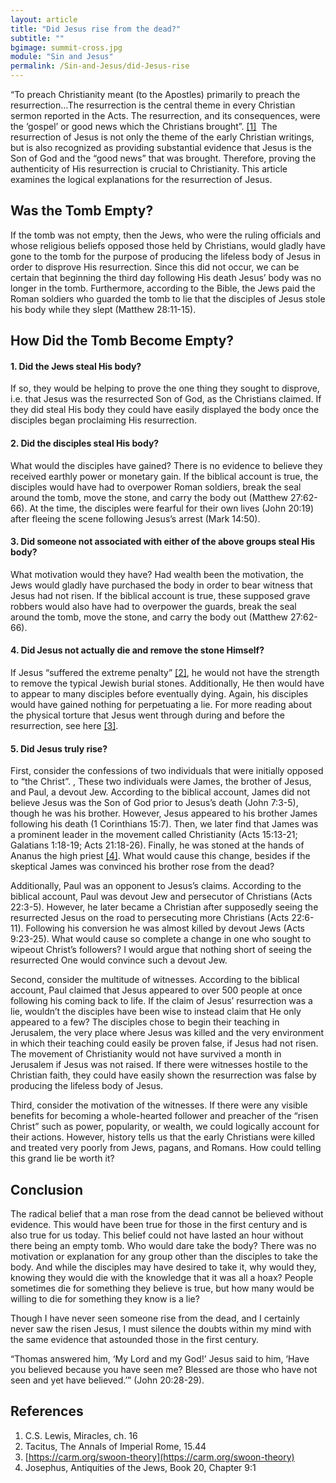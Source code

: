 ```yaml
---
layout: article
title: "Did Jesus rise from the dead?"
subtitle: ""
bgimage: summit-cross.jpg
module: "Sin and Jesus"
permalink: /Sin-and-Jesus/did-Jesus-rise
---
```


“To preach Christianity meant (to the Apostles) primarily to preach the resurrection…The resurrection is the central theme in every Christian sermon reported in the Acts. The resurrection, and its consequences, were the ‘gospel’ or good news which the Christians brought”. [[1]]({{page.permalink}}/#References)
​
The resurrection of Jesus is not only the theme of the early Christian writings, but is also recognized as providing substantial evidence that Jesus is the Son of God and the “good news” that was brought. Therefore, proving the authenticity of His resurrection is crucial to Christianity. This article examines the logical explanations for the resurrection of Jesus.
 
## Was the Tomb Empty?
If the tomb was not empty, then the Jews, who were the ruling officials and whose religious beliefs opposed those held by Christians, would gladly have gone to the tomb for the purpose of producing the lifeless body of Jesus in order to disprove His resurrection. Since this did not occur, we can be certain that beginning the third day following His death Jesus’ body was no longer in the tomb. Furthermore, according to the Bible, the Jews paid the Roman soldiers who guarded the tomb to lie that the disciples of Jesus stole his body while they slept (Matthew 28:11-15).
 
## How Did the Tomb Become Empty?

####  **1. Did the Jews steal His body?** 
If so, they would be helping to prove the one thing they sought to disprove, i.e. that Jesus was the resurrected Son of God, as the Christians claimed. If they did steal His body they could have easily displayed the body once the disciples began proclaiming His resurrection.
 
####  **2. Did the disciples steal His body?**
What would the disciples have gained? There is no evidence to believe they received earthly power or monetary gain. If the biblical account is true, the disciples would have had to overpower Roman soldiers, break the seal around the tomb, move the stone, and carry the body out (Matthew 27:62-66). At the time, the disciples were fearful for their own lives (John 20:19) after fleeing the scene following Jesus’s arrest (Mark 14:50).
 
####  **3. Did someone not associated with either of the above groups steal His body?**
What motivation would they have? Had wealth been the motivation, the Jews would gladly have purchased the body in order to bear witness that Jesus had not risen. If the biblical account is true, these supposed grave robbers would also have had to overpower the guards, break the seal around the tomb, move the stone, and carry the body out (Matthew 27:62-66).
 
####  **4. Did Jesus not actually die and remove the stone Himself?**
If Jesus “suffered the extreme penalty” [[2]]({{page.permalink}}/#References), he would not have the strength to remove the typical Jewish burial stones. Additionally, He then would have to appear to many disciples before eventually dying. Again, his disciples would have gained nothing for perpetuating a lie. For more reading about the physical torture that Jesus went through during and before the resurrection, see here [[3]]({{page.permalink}}/#References).
 
####  **5. Did Jesus truly rise?**
First, consider the confessions of two individuals that were initially opposed to “the Christ”. , These two individuals were James, the brother of Jesus, and Paul, a devout Jew. According to the biblical account, James did not believe Jesus was the Son of God prior to Jesus’s death (John 7:3-5), though he was his brother. However, Jesus appeared to his brother James following his death (1 Corinthians 15:7). Then, we later find that James was a prominent leader in the movement called Christianity (Acts 15:13-21; Galatians 1:18-19; Acts 21:18-26). Finally, he was stoned at the hands of Ananus the high priest [[4]]({{page.permalink}}/#References). What would cause this change, besides if the skeptical James was convinced his brother rose from the dead?
 
Additionally, Paul was an opponent to Jesus’s claims. According to the biblical account, Paul was devout Jew and persecutor of Christians (Acts 22:3-5). However, he later became a Christian after supposedly seeing the resurrected Jesus on the road to persecuting more Christians (Acts 22:6-11). Following his conversion he was almost killed by devout Jews (Acts 9:23-25). What would cause so complete a change in one who sought to wipeout Christ’s followers? I would argue that nothing short of seeing the resurrected One would convince such a devout Jew.
 
Second, consider the multitude of witnesses. According to the biblical account, Paul claimed that Jesus appeared to over 500 people at once following his coming back to life. If the claim of Jesus’ resurrection was a lie, wouldn’t the disciples have been wise to instead claim that He only appeared to a few? The disciples chose to begin their teaching in Jerusalem, the very place where Jesus was killed and the very environment in which their teaching could easily be proven false, if Jesus had not risen. The movement of Christianity would not have survived a month in Jerusalem if Jesus was not raised. If there were witnesses hostile to the Christian faith, they could have easily shown the resurrection was false by producing the lifeless body of Jesus.
 
Third, consider the motivation of the witnesses. If there were any visible benefits for becoming a whole-hearted follower and preacher of the “risen Christ” such as power, popularity, or wealth, we could logically account for their actions. However, history tells us that the early Christians were killed and treated very poorly from Jews, pagans, and Romans. How could telling this grand lie be worth it?
​

## Conclusion
The radical belief that a man rose from the dead cannot be believed without evidence. This would have been true for those in the first century and is also true for us today. This belief could not have lasted an hour without there being an empty tomb. Who would dare take the body? There was no motivation or explanation for any group other than the disciples to take the body. And while the disciples may have desired to take it, why would they, knowing they would die with the knowledge that it was all a hoax? People sometimes die for something they believe is true, but how many would be willing to die for something they know is a lie?
 
Though I have never seen someone rise from the dead, and I certainly never saw the risen Jesus, I must silence the doubts within my mind with the same evidence that astounded those in the first century.
 
“Thomas answered him, ‘My Lord and my God!’ Jesus said to him, ‘Have you believed because you have seen me? Blessed are those who have not seen and yet have believed.’” (John 20:28-29).
​

## References <a id="References"></a>
1. C.S. Lewis, Miracles, ch. 16
2. Tacitus, The Annals of Imperial Rome, 15.44
3. [https://carm.org/swoon-theory](https://carm.org/swoon-theory)
4. Josephus, Antiquities of the Jews, Book 20, Chapter 9:1
​